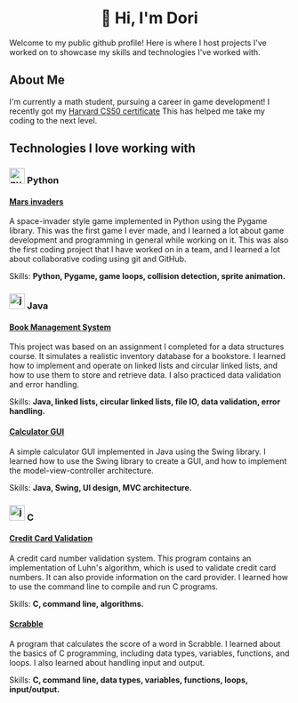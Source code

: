 <div align="center">
  
# :wave: Hi, I'm Dori

</div>

Welcome to my public github profile! Here is where I host projects I've worked on to showcase my skills and technologies I've worked with.

## About Me

I'm currently a math student, pursuing a career in game development! I recently got my [Harvard CS50 certificate](https://cs50.harvard.edu/certificates/4cf18838-9d43-418e-b211-0ea9a804217e) This has helped me take my coding to the next level. 

## Technologies I love working with

### <img src="https://s3.dualstack.us-east-2.amazonaws.com/pythondotorg-assets/media/files/python-logo-only.svg" alt="python logo" height="28pt"/> Python

#### [Mars invaders](https://github.com/d0rarara/MarsInvaders)

A space-invader style game implemented in Python using the Pygame library. This was the first game I ever made, and I learned a lot about game development and programming in general while working on it. This was also the first coding project that I have worked on in a team, and I learned a lot about collaborative coding using git and GitHub.

Skills: **Python, Pygame, game loops, collision detection, sprite animation.**

### <img src="https://upload.wikimedia.org/wikipedia/en/3/30/Java_programming_language_logo.svg" alt="java logo" height="28pt"/> Java

#### [Book Management System](https://github.com/d0rarara/book-management-system)

This project was based on an assignment I completed for a data structures course. It simulates a realistic inventory database for a bookstore. I learned how to implement and operate on linked lists and circular linked lists, and how to use them to store and retrieve data. I also practiced data validation and error handling.

Skills: **Java, linked lists, circular linked lists, file IO, data validation, error handling.**

#### [Calculator GUI](https://github.com/d0rarara/GUI-Calculator)

A simple calculator GUI implemented in Java using the Swing library. I learned how to use the Swing library to create a GUI, and how to implement the model-view-controller architecture.

Skills: **Java, Swing, UI design, MVC architecture.**

### <img src="https://upload.wikimedia.org/wikipedia/commons/1/18/C_Programming_Language.svg" alt="java logo" height="28pt"/> C

#### [Credit Card Validation](https://github.com/code50/123691519/tree/main/credit)

A credit card number validation system. This program contains an implementation of Luhn's algorithm, which is used to validate credit card numbers. It can also provide information on the card provider. I learned how to use the command line to compile and run C programs.

Skills: **C, command line, algorithms.**

#### [Scrabble](https://github.com/code50/123691519/tree/main/scrabble)

A program that calculates the score of a word in Scrabble. I learned about the basics of C programming, including data types, variables, functions, and loops. I also learned about handling input and output.

Skills: **C, command line, data types, variables, functions, loops, input/output.**
